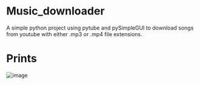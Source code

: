 # Music_downloader
A simple python project using pytube and pySimpleGUI to download songs from youtube with either .mp3 or .mp4 file extensions.

# Prints
![image](https://user-images.githubusercontent.com/77033006/202060449-1d49faf3-0ae8-43b7-8f09-9e1ac29dcc81.png)

